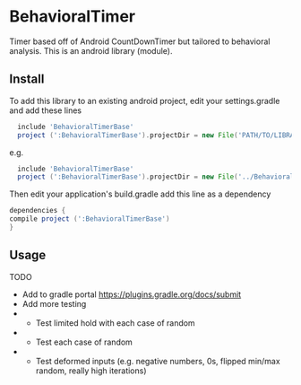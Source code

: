 # BehavioralTimer

Timer based off of Android CountDownTimer but tailored to behavioral analysis.
This is an android library (module).

## Install ##
To add this library to an existing android project, edit your settings.gradle and add these lines

  ``` gradle
    include 'BehavioralTimerBase'
    project (':BehavioralTimerBase').projectDir = new File('PATH/TO/LIBRARY')
   ```
  
e.g.

  ```gradle
    include 'BehavioralTimerBase'
    project (':BehavioralTimerBase').projectDir = new File('../BehavioralTimerBase/library')
  ```
  
  Then edit your application's build.gradle add this line as a dependency
  
  ```gradle
  dependencies {
  compile project (':BehavioralTimerBase')
  }
  ```
  
  ## Usage ##
  TODO
  * Add to gradle portal https://plugins.gradle.org/docs/submit
  * Add more testing
  * * Test limited hold with each case of random
  * * Test each case of random
  * * Test deformed inputs (e.g. negative numbers, 0s, flipped min/max random, really high iterations)
  
